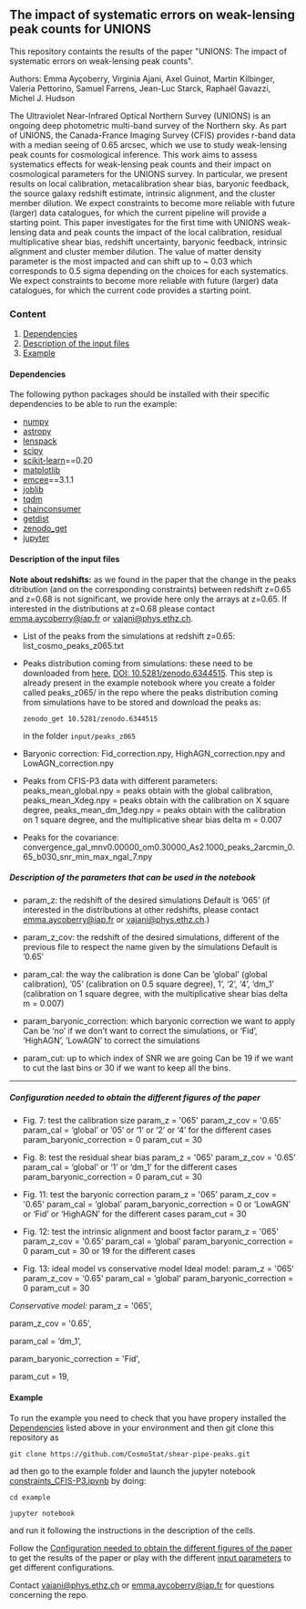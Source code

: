 ## The impact of systematic errors on weak-lensing peak counts for UNIONS 

This repository containts the results of the paper "UNIONS: The impact of systematic errors on weak-lensing peak counts".

Authors: Emma Ayçoberry, Virginia Ajani, Axel Guinot, Martin Kilbinger, Valeria Pettorino, Samuel Farrens, Jean-Luc Starck, Raphaël Gavazzi, Michel J. Hudson


The Ultraviolet Near-Infrared Optical Northern Survey (UNIONS) is an ongoing deep photometric multi-band survey of the Northern sky. As part of UNIONS, the Canada-France Imaging Survey (CFIS) provides r-band data with a median seeing of 0.65 arcsec, which we use to study weak-lensing peak counts for cosmological inference.
This work aims to assess systematics effects for weak-lensing peak counts and their impact on cosmological parameters for the UNIONS survey. In particular, we present results on local calibration, metacalibration shear bias, baryonic feedback, the source galaxy redshift estimate, intrinsic alignment, and the cluster member dilution. We expect constraints to become more reliable with future (larger) data catalogues, for which the current pipeline will provide a starting point. This paper investigates for the first time with UNIONS weak-lensing data and peak counts the impact of the local calibration, residual multiplicative shear bias, redshift uncertainty, baryonic feedback, intrinsic alignment and cluster member dilution. The value of matter density parameter is the most impacted and can shift up to ~ 0.03 which corresponds to 0.5 sigma depending on the choices for each systematics. We expect constraints to become more reliable with future (larger) data catalogues, for which the current code provides a starting point.


### Content

1. [Dependencies](#dependencies)
2. [Description of the input files](#description-of-the-input-files)
3. [Example](#example)


#### Dependencies

The following python packages should be installed with their specific dependencies to be able to run the example:

- [numpy](https://numpy.org/install/)
- [astropy](https://www.astropy.org)
- [lenspack](https://github.com/CosmoStat/lenspack.git)
- [scipy](https://scipy.org/install/)
- [scikit-learn](https://scikit-learn.org/stable/install.html)==0.20
- [matplotlib](https://matplotlib.org/stable/users/installing/index.html)
- [emcee](https://emcee.readthedocs.io/en/v2.2.1/user/install/)==3.1.1
- [joblib](https://joblib.readthedocs.io/en/latest/installing.html)
- [tqdm](https://github.com/tqdm/tqdm#installation)
- [chainconsumer](https://samreay.github.io/ChainConsumer/)
- [getdist](https://getdist.readthedocs.io/en/latest/intro.html#getting-started)
- [zenodo_get](https://github.com/dvolgyes/zenodo_get) 
- [jupyter](https://jupyter.org/install)






#### Description of the input files

**Note about redshifts:** as we found in the paper that the change in the peaks ditribution (and on the corresponding constraints) between redshift z=0.65 and z=0.68 is not significant, we provide here only the arrays at z=0.65. If interested in the distributions at z=0.68 please contact emma.aycoberry@iap.fr or vajani@phys.ethz.ch. 


- List of the peaks from the simulations at redshift z=0.65:
list_cosmo_peaks_z065.txt 

- Peaks distribution coming from simulations: 
these need to be downloaded from [here](https://zenodo.org/record/6344515#.Yk2j6S0QOqA), [DOI: 10.5281/zenodo.6344515](https://zenodo.org/record/6344515#.Yk2k3C0QOqA). This step is already present in the example notebook where you create a folder called peaks_z065/ in the repo where the peaks distribution coming from simulations have to be stored and download the peaks as:

  `zenodo_get 10.5281/zenodo.6344515`

  in the folder `input/peaks_z065`

- Baryonic correction:
Fid_correction.npy, HighAGN_correction.npy and LowAGN_correction.npy

- Peaks from CFIS-P3 data with different parameters:
peaks_mean_global.npy = peaks obtain with the global calibration, peaks_mean_Xdeg.npy = peaks obtain with the calibration on X square degree, peaks_mean_dm_1deg.npy = peaks obtain with the calibration on 1 square degree, and the multiplicative shear bias delta m = 0.007

- Peaks for the covariance:
convergence_gal_mnv0.00000_om0.30000_As2.1000_peaks_2arcmin_0.65_b030_snr_min_max_ngal_7.npy

##### **Description of the parameters that can be used in the notebook**
- param_z: the redshift of the desired simulations
Default is ’065’ (if interested in the distributions at other redshifts, please contact emma.aycoberry@iap.fr or vajani@phys.ethz.ch.)

- param_z_cov: the redshift of the desired simulations, different of the previous file to respect the name given by the simulations
Default is ’0.65’

- param_cal: the way the calibration is done
Can be ‘global’ (global calibration), ’05’ (calibration on 0.5 square degree), 1’, ‘2’, ‘4’, ‘dm_1’ (calibration on 1 square degree, with the multiplicative shear bias delta m = 0.007)

- param_baryonic_correction: which baryonic correction we want to apply
Can be ‘no’ if we don’t want to correct the simulations, or ‘Fid’, ‘HighAGN’, ‘LowAGN’ to correct the simulations

- param_cut: up to which index of SNR we are going
Can be 19 if we want to cut the last bins or 30 if we want to keep all the bins.


______________________________________
##### _Configuration needed to obtain the different figures of the paper_
- Fig. 7: test the calibration size
param_z = '065' 
param_z_cov = '0.65'
param_cal = ‘global’ or ’05’ or ‘1’ or ‘2’ or ‘4’ for the different cases
param_baryonic_correction = 0
param_cut = 30

- Fig. 8: test the residual shear bias
param_z = '065' 
param_z_cov = '0.65'
param_cal = ‘global’ or ‘1’ or ‘dm_1’ for the different cases
param_baryonic_correction = 0
param_cut = 30


- Fig. 11: test the baryonic correction
param_z = '065' 
param_z_cov = '0.65'
param_cal = ‘global’ 
param_baryonic_correction = 0 or ‘LowAGN’ or ‘Fid’ or ‘HighAGN’ for the different cases
param_cut = 30

- Fig. 12: test the intrinsic alignment and boost factor
param_z = '065' 
param_z_cov = '0.65' 
param_cal = ‘global’ 
param_baryonic_correction = 0
param_cut = 30 or 19 for the different cases

- Fig. 13: ideal model vs conservative model
Ideal model:
param_z = '065' 
param_z_cov = '0.65' 
param_cal = ‘global’ 
param_baryonic_correction = 0
param_cut = 30

*Conservative model:*
param_z = '065',

param_z_cov = '0.65', 

param_cal = ‘dm_1’,  

param_baryonic_correction = 'Fid', 

param_cut = 19, 

#### Example

To run the example you need to check that you have propery installed the [Dependencies](#dependencies) listed above in your environment and then git clone this repository as 

`git clone https://github.com/CosmoStat/shear-pipe-peaks.git`

ad then go to the example folder and launch the jupyter notebook [constraints_CFIS-P3.ipynb](https://github.com/CosmoStat/shear-pipe-peaks/blob/main/example/constraints_CFIS-P3.ipynb) by doing:

`cd example`

`jupyter notebook`

and run it following the instructions in the description of the cells.

Follow the [Configuration needed to obtain the different figures of the paper](#configuration-needed-to-obtain-the-different-figures-of-the-paper) to get the results of the paper or play with the different [input parameters](#description-of-the-parameters-that-can-be-used-in-the-notebook) to get different configurations. 

Contact vajani@phys.ethz.ch or emma.aycoberry@iap.fr for questions concerning the repo.
